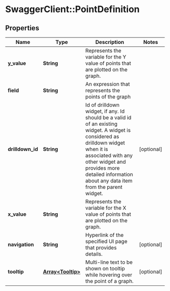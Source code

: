# SwaggerClient::PointDefinition

## Properties
Name | Type | Description | Notes
------------ | ------------- | ------------- | -------------
**y_value** | **String** | Represents the variable for the Y value of points that are plotted on the graph. | 
**field** | **String** | An expression that represents the points of the graph | 
**drilldown_id** | **String** | Id of drilldown widget, if any. Id should be a valid id of an existing widget. A widget is considered as drilldown widget when it is associated with any other widget and provides more detailed information about any data item from the parent widget. | [optional] 
**x_value** | **String** | Represents the variable for the X value of points that are plotted on the graph. | 
**navigation** | **String** | Hyperlink of the specified UI page that provides details. | [optional] 
**tooltip** | [**Array&lt;Tooltip&gt;**](Tooltip.md) | Multi-line text to be shown on tooltip while hovering over the point of a graph. | [optional] 


